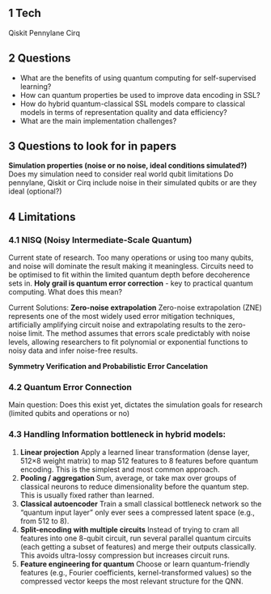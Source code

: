 ## 1 Tech
Qiskit
Pennylane
Cirq

## 2 Questions
- What are the benefits of using quantum computing for self-supervised learning?
- How can quantum properties be used to improve data encoding in SSL?
- How do hybrid quantum-classical SSL models compare to classical models in terms of representation quality and data efficiency?
- What are the main implementation challenges?


## 3 Questions to look for in papers
**Simulation properties (noise or no noise, ideal conditions simulated?)**
Does my simulation need to consider real world qubit limitations
Do pennylane, Qiskit or Cirq include noise in their simulated qubits or are they ideal (optional?)

## 4 Limitations
### 4.1 NISQ (Noisy Intermediate-Scale Quantum)
Current state of research. Too many operations or using too many qubits, and noise will dominate the result making it meaningless. Circuits need to be optimised to fit within the limited quantum depth before decoherence sets in. **Holy grail is quantum error correction** - key to practical quantum computing. What does this mean?

Current Solutions:
**Zero-noise extrapolation**
Zero-noise extrapolation (ZNE) represents one of the most widely used error mitigation techniques, artificially amplifying circuit noise and extrapolating results to the zero-noise limit. The method assumes that errors scale predictably with noise levels, allowing researchers to fit polynomial or exponential functions to noisy data and infer noise-free results.

**Symmetry Verification and Probabilistic Error Cancelation**


### 4.2 Quantum Error Connection
Main question: Does this exist yet, dictates the simulation goals for research (limited qubits and operations or no)

### 4.3 Handling Information bottleneck in hybrid models:
1.	**Linear projection**
Apply a learned linear transformation (dense layer, 512×8 weight matrix) to map 512 features to 8 features before quantum encoding. This is the simplest and most common approach.
2.	**Pooling / aggregation**
Sum, average, or take max over groups of classical neurons to reduce dimensionality before the quantum step. This is usually fixed rather than learned.
3.	**Classical autoencoder**
Train a small classical bottleneck network so the “quantum input layer” only ever sees a compressed latent space (e.g., from 512 to 8).
4.	**Split-encoding with multiple circuits**
Instead of trying to cram all features into one 8-qubit circuit, run several parallel quantum circuits (each getting a subset of features) and merge their outputs classically. This avoids ultra-lossy compression but increases circuit runs.
5.	**Feature engineering for quantum**
Choose or learn quantum-friendly features (e.g., Fourier coefficients, kernel-transformed values) so the compressed vector keeps the most relevant structure for the QNN.


